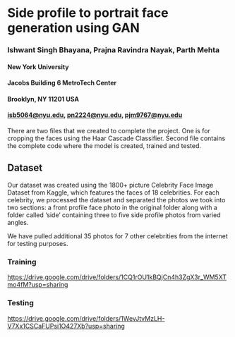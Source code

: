 # Side profile to portrait face generation using GAN

### Ishwant Singh Bhayana, Prajna Ravindra Nayak, Parth Mehta
#### New York University
#### Jacobs Building 6 MetroTech Center
#### Brooklyn, NY 11201 USA
#### isb5064@nyu.edu, pn2224@nyu.edu, pjm9767@nyu.edu


There are two files that we created to complete the project. One is for cropping the faces using the Haar Cascade Classifier. Second file contains the complete code where the model is created, trained and tested.

## Dataset
Our dataset was created using the 1800+ picture Celebrity Face Image Dataset from Kaggle, which features the faces of 18 celebrities. For each celebrity, we processed the dataset and separated the photos we took into two sections: a front profile face photo in the original folder along with a folder called ‘side’ containing three to five side profile photos from varied angles. 

We have pulled additional 35 photos for 7 other celebrities from the internet for testing purposes.

### Training
https://drive.google.com/drive/folders/1CQ1rOU1kBQjCn4h3ZgX3r_WM5XTmo4fM?usp=sharing
### Testing
https://drive.google.com/drive/folders/1WevJtvMzLH-V7Xx1CSCaFUPsi1O427Xb?usp=sharing
